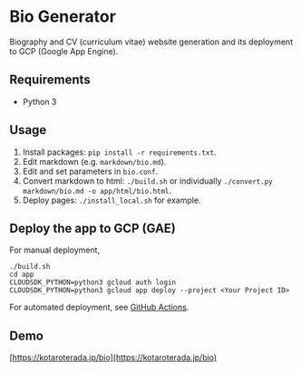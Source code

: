 # Bio Generator

Biography and CV (curriculum vitae) website generation and its deployment to GCP (Google App Engine).


## Requirements

* Python 3


## Usage

1. Install packages: `pip install -r requirements.txt`.
2. Edit markdown (e.g. `markdown/bio.md`).
3. Edit and set parameters in `bio.conf`.
4. Convert markdown to html: `./build.sh` or individually `./convert.py markdown/bio.md -o app/html/bio.html`.
5. Deploy pages: `./install_local.sh` for example.


## Deploy the app to GCP (GAE)

For manual deployment,

```
./build.sh
cd app
CLOUDSDK_PYTHON=python3 gcloud auth login
CLOUDSDK_PYTHON=python3 gcloud app deploy --project <Your Project ID>
```

For automated deployment, see [GitHub Actions](https://github.com/kotarot/bio-generator/actions).


## Demo
[https://kotaroterada.jp/bio](https://kotaroterada.jp/bio)
